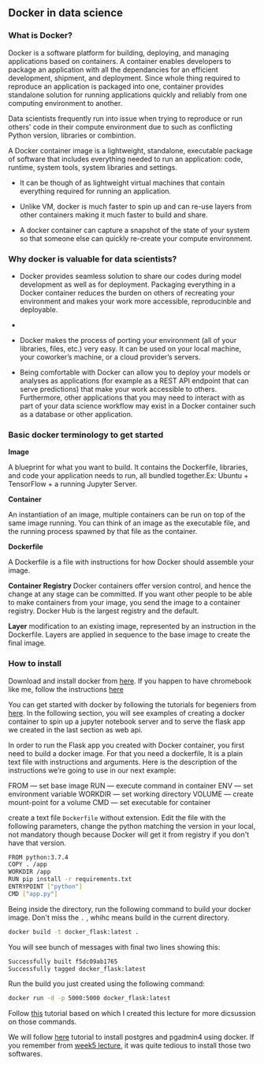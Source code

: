 ## Docker in data science

### What is Docker?


Docker is a software platform for building, deploying, and managing applications based on containers. A container enables developers to package an application with all the dependancies for an efficient development, shipment, and deployment. Since whole thing required to reproduce an application is packaged into one, container provides standalone solution for running applications quickly and reliably from one computing environment to another. 

Data scientists frequently run into issue when trying to reproduce or run others' code in their compute environment due to such as conflicting Python version, libraries or combintion. 

A Docker container image is a lightweight, standalone, executable package of software that includes everything needed to run an application: code, runtime, system tools, system libraries and settings.



- It can be though of as lightweight virtual machines that contain everything required for running an application. 

- Unlike VM, docker is much faster to spin up and can re-use layers from other containers making it much faster to build and share.

- A docker container can capture a snapshot of the state of your system so that someone else can quickly re-create your compute environment.

### Why docker is valuable for data scientists?

- Docker provides seamless solution to share our codes during model development as well as for deployment. Packaging everything in a Docker container reduces the burden on others of recreating your environment and makes your work more accessible, reproducinble and deployable.

- 

- Docker makes the process of porting your environment (all of your libraries, files, etc.) very easy. It can be used on your local machine, your coworker’s machine, or a cloud provider’s servers. 

- Being comfortable with Docker can allow you to deploy your models or analyses as applications (for example as a REST API endpoint that can serve predictions) that make your work accessible to others. Furthermore, other applications that you may need to interact with as part of your data science workflow may exist in a Docker container such as a database or other application.

### Basic docker terminology to get started

**Image**

A blueprint for what you want to build. It contains the Dockerfile, libraries, and code your application needs to run, all bundled together.Ex: Ubuntu + TensorFlow +  a running Jupyter Server.

**Container**

An instantiation of an image, multiple containers can be run on top of the same image running. You can think of an image as the executable file, and the running process spawned by that file as the container.

**Dockerfile**

A Dockerfile is a file with instructions for how Docker should assemble your image.

**Container Registry**
Docker containers offer version control, and hence the change at any stage can be committed. If you want other people to be able to make containers from your image, you send the image to a container registry. Docker Hub is the largest registry and the default.

**Layer** modification to an existing image, represented by an instruction in the Dockerfile. Layers are applied in sequence to the base image to create the final image.

### How to install

Download and install docker from [here](https://www.docker.com/products/container-runtime#/download). If you happen to have chromebook like me, follow the instructions [here](https://willschenk.com/articles/2019/setting_up_chromebook/)


You can get started with docker by following the tutorials for begeniers from [here](https://docker-curriculum.com/#getting-started). In the following section, you will see examples of creating a docker container to spin up a jupyter notebook server and to serve the flask app we created in the last section as web api.


In order to run the Flask app you created with Docker container, you first need to build a docker image. For that you need a dockerfile, It is a plain text file with instructions and arguments. Here is the description of the instructions we’re going to use in our next example:


FROM — set base image
RUN — execute command in container
ENV — set environment variable
WORKDIR — set working directory
VOLUME — create mount-point for a volume
CMD — set executable for container


create a text file `Dockerfile` without extension. Edit the file with the following parameters, change the python matching the version in your local, not mandatory though because Docker will get it from registry if you don't have that version.

```bash
FROM python:3.7.4
COPY . /app
WORKDIR /app
RUN pip install -r requirements.txt
ENTRYPOINT ["python"]
CMD ["app.py"]
```

Being inside the directory, run the following command to build your docker image. Don't miss the `.` , whihc means build in the current directory.

```bash
docker build -t docker_flask:latest .
```

You will see bunch of messages with final two lines showing this:

```bash
Successfully built f5dc09ab1765
Successfully tagged docker_flask:latest
```

Run the build you just created using the following command:

```bash
docker run -d -p 5000:5000 docker_flask:latest
```

Follow [this](https://medium.com/@doedotdev/docker-flask-a-simple-tutorial-bbcb2f4110b5
) tutorial based on which I created this lecture for more dicsussion on those commands.


We will follow [here](https://blog.crunchydata.com/blog/easy-postgresql-10-and-pgadmin-4-setup-with-docker) tutorial to install postgres and pgadmin4 using docker. If you remember from [week5 lecture](https://www.docker.com/products/container-runtime#/download), it was quite tedious to install those two softwares. 
